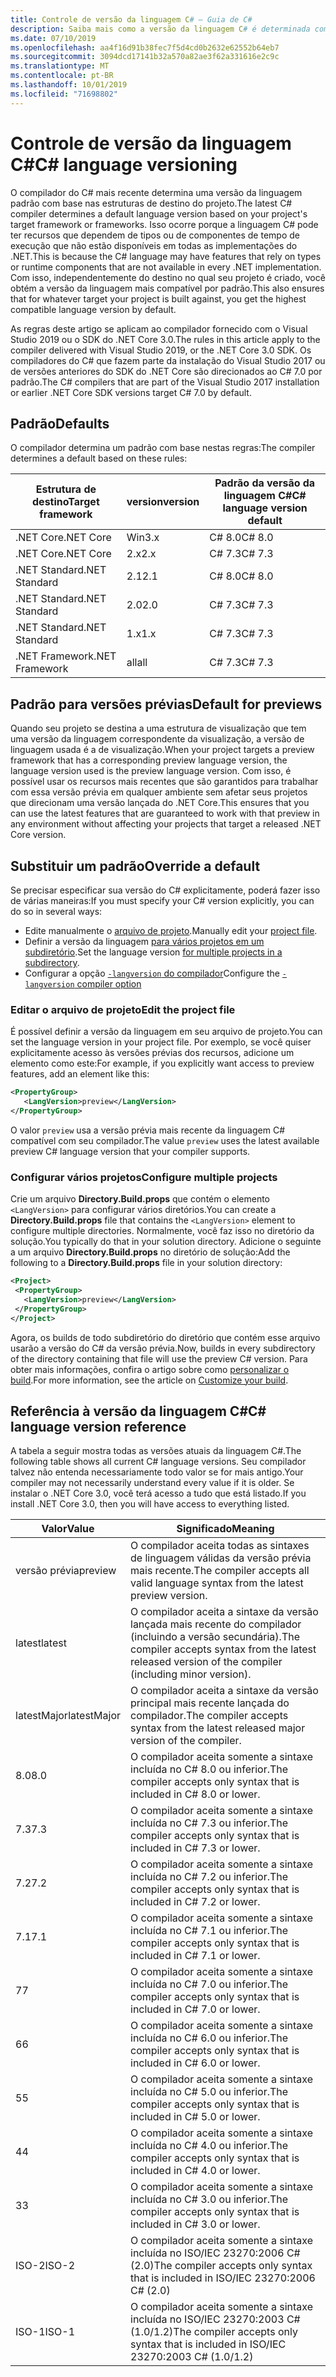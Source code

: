 ```yaml
---
title: Controle de versão da linguagem C# – Guia de C#
description: Saiba mais como a versão da linguagem C# é determinada com base em seu projeto e os diferentes valores para os quais você pode ajustá-la manualmente.
ms.date: 07/10/2019
ms.openlocfilehash: aa4f16d91b38fec7f5d4cd0b2632e62552b64eb7
ms.sourcegitcommit: 3094dcd17141b32a570a82ae3f62a331616e2c9c
ms.translationtype: MT
ms.contentlocale: pt-BR
ms.lasthandoff: 10/01/2019
ms.locfileid: "71698802"
---
```

# <a name="c-language-versioning"></a><span data-ttu-id="aa68b-103">Controle de versão da linguagem C#</span><span class="sxs-lookup"><span data-stu-id="aa68b-103">C# language versioning</span></span>

<span data-ttu-id="aa68b-104">O compilador do C# mais recente determina uma versão da linguagem padrão com base nas estruturas de destino do projeto.</span><span class="sxs-lookup"><span data-stu-id="aa68b-104">The latest C# compiler determines a default language version based on your project's target framework or frameworks.</span></span> <span data-ttu-id="aa68b-105">Isso ocorre porque a linguagem C# pode ter recursos que dependem de tipos ou de componentes de tempo de execução que não estão disponíveis em todas as implementações do .NET.</span><span class="sxs-lookup"><span data-stu-id="aa68b-105">This is because the C# language may have features that rely on types or runtime components that are not available in every .NET implementation.</span></span> <span data-ttu-id="aa68b-106">Com isso, independentemente do destino no qual seu projeto é criado, você obtém a versão da linguagem mais compatível por padrão.</span><span class="sxs-lookup"><span data-stu-id="aa68b-106">This also ensures that for whatever target your project is built against, you get the highest compatible language version by default.</span></span>

<span data-ttu-id="aa68b-107">As regras deste artigo se aplicam ao compilador fornecido com o Visual Studio 2019 ou o SDK do .NET Core 3.0.</span><span class="sxs-lookup"><span data-stu-id="aa68b-107">The rules in this article apply to the compiler delivered with Visual Studio 2019, or the .NET Core 3.0 SDK.</span></span> <span data-ttu-id="aa68b-108">Os compiladores do C# que fazem parte da instalação do Visual Studio 2017 ou de versões anteriores do SDK do .NET Core são direcionados ao C# 7.0 por padrão.</span><span class="sxs-lookup"><span data-stu-id="aa68b-108">The C# compilers that are part of the Visual Studio 2017 installation or earlier .NET Core SDK versions target C# 7.0 by default.</span></span> 

## <a name="defaults"></a><span data-ttu-id="aa68b-109">Padrão</span><span class="sxs-lookup"><span data-stu-id="aa68b-109">Defaults</span></span>

<span data-ttu-id="aa68b-110">O compilador determina um padrão com base nestas regras:</span><span class="sxs-lookup"><span data-stu-id="aa68b-110">The compiler determines a default based on these rules:</span></span>

|<span data-ttu-id="aa68b-111">Estrutura de destino</span><span class="sxs-lookup"><span data-stu-id="aa68b-111">Target framework</span></span>|<span data-ttu-id="aa68b-112">version</span><span class="sxs-lookup"><span data-stu-id="aa68b-112">version</span></span>|<span data-ttu-id="aa68b-113">Padrão da versão da linguagem C#</span><span class="sxs-lookup"><span data-stu-id="aa68b-113">C# language version default</span></span>|
|----------------|-------|---------------------------|
|<span data-ttu-id="aa68b-114">.NET Core</span><span class="sxs-lookup"><span data-stu-id="aa68b-114">.NET Core</span></span>|<span data-ttu-id="aa68b-115">Win</span><span class="sxs-lookup"><span data-stu-id="aa68b-115">3.x</span></span>|<span data-ttu-id="aa68b-116">C# 8.0</span><span class="sxs-lookup"><span data-stu-id="aa68b-116">C# 8.0</span></span>|
|<span data-ttu-id="aa68b-117">.NET Core</span><span class="sxs-lookup"><span data-stu-id="aa68b-117">.NET Core</span></span>|<span data-ttu-id="aa68b-118">2.x</span><span class="sxs-lookup"><span data-stu-id="aa68b-118">2.x</span></span>|<span data-ttu-id="aa68b-119">C# 7.3</span><span class="sxs-lookup"><span data-stu-id="aa68b-119">C# 7.3</span></span>|
|<span data-ttu-id="aa68b-120">.NET Standard</span><span class="sxs-lookup"><span data-stu-id="aa68b-120">.NET Standard</span></span>|<span data-ttu-id="aa68b-121">2.1</span><span class="sxs-lookup"><span data-stu-id="aa68b-121">2.1</span></span>|<span data-ttu-id="aa68b-122">C# 8.0</span><span class="sxs-lookup"><span data-stu-id="aa68b-122">C# 8.0</span></span>|
|<span data-ttu-id="aa68b-123">.NET Standard</span><span class="sxs-lookup"><span data-stu-id="aa68b-123">.NET Standard</span></span>|<span data-ttu-id="aa68b-124">2.0</span><span class="sxs-lookup"><span data-stu-id="aa68b-124">2.0</span></span>|<span data-ttu-id="aa68b-125">C# 7.3</span><span class="sxs-lookup"><span data-stu-id="aa68b-125">C# 7.3</span></span>|
|<span data-ttu-id="aa68b-126">.NET Standard</span><span class="sxs-lookup"><span data-stu-id="aa68b-126">.NET Standard</span></span>|<span data-ttu-id="aa68b-127">1.x</span><span class="sxs-lookup"><span data-stu-id="aa68b-127">1.x</span></span>|<span data-ttu-id="aa68b-128">C# 7.3</span><span class="sxs-lookup"><span data-stu-id="aa68b-128">C# 7.3</span></span>|
|<span data-ttu-id="aa68b-129">.NET Framework</span><span class="sxs-lookup"><span data-stu-id="aa68b-129">.NET Framework</span></span>|<span data-ttu-id="aa68b-130">all</span><span class="sxs-lookup"><span data-stu-id="aa68b-130">all</span></span>|<span data-ttu-id="aa68b-131">C# 7.3</span><span class="sxs-lookup"><span data-stu-id="aa68b-131">C# 7.3</span></span>|

## <a name="default-for-previews"></a><span data-ttu-id="aa68b-132">Padrão para versões prévias</span><span class="sxs-lookup"><span data-stu-id="aa68b-132">Default for previews</span></span>

<span data-ttu-id="aa68b-133">Quando seu projeto se destina a uma estrutura de visualização que tem uma versão da linguagem correspondente da visualização, a versão de linguagem usada é a de visualização.</span><span class="sxs-lookup"><span data-stu-id="aa68b-133">When your project targets a preview framework that has a corresponding preview language version, the language version used is the preview language version.</span></span> <span data-ttu-id="aa68b-134">Com isso, é possível usar os recursos mais recentes que são garantidos para trabalhar com essa versão prévia em qualquer ambiente sem afetar seus projetos que direcionam uma versão lançada do .NET Core.</span><span class="sxs-lookup"><span data-stu-id="aa68b-134">This ensures that you can use the latest features that are guaranteed to work with that preview in any environment without affecting your projects that target a released .NET Core version.</span></span>

## <a name="override-a-default"></a><span data-ttu-id="aa68b-135">Substituir um padrão</span><span class="sxs-lookup"><span data-stu-id="aa68b-135">Override a default</span></span>

<span data-ttu-id="aa68b-136">Se precisar especificar sua versão do C# explicitamente, poderá fazer isso de várias maneiras:</span><span class="sxs-lookup"><span data-stu-id="aa68b-136">If you must specify your C# version explicitly, you can do so in several ways:</span></span>

- <span data-ttu-id="aa68b-137">Edite manualmente o [arquivo de projeto](#edit-the-project-file).</span><span class="sxs-lookup"><span data-stu-id="aa68b-137">Manually edit your [project file](#edit-the-project-file).</span></span>
- <span data-ttu-id="aa68b-138">Definir a versão da linguagem [para vários projetos em um subdiretório](#configure-multiple-projects).</span><span class="sxs-lookup"><span data-stu-id="aa68b-138">Set the language version [for multiple projects in a subdirectory](#configure-multiple-projects).</span></span>
- <span data-ttu-id="aa68b-139">Configurar a opção [`-langversion` do compilador](compiler-options/langversion-compiler-option.md)</span><span class="sxs-lookup"><span data-stu-id="aa68b-139">Configure the [`-langversion` compiler option](compiler-options/langversion-compiler-option.md)</span></span>

### <a name="edit-the-project-file"></a><span data-ttu-id="aa68b-140">Editar o arquivo de projeto</span><span class="sxs-lookup"><span data-stu-id="aa68b-140">Edit the project file</span></span>

<span data-ttu-id="aa68b-141">É possível definir a versão da linguagem em seu arquivo de projeto.</span><span class="sxs-lookup"><span data-stu-id="aa68b-141">You can set the language version in your project file.</span></span> <span data-ttu-id="aa68b-142">Por exemplo, se você quiser explicitamente acesso às versões prévias dos recursos, adicione um elemento como este:</span><span class="sxs-lookup"><span data-stu-id="aa68b-142">For example, if you explicitly want access to preview features, add an element like this:</span></span>

```xml
<PropertyGroup>
   <LangVersion>preview</LangVersion>
</PropertyGroup>
```

<span data-ttu-id="aa68b-143">O valor `preview` usa a versão prévia mais recente da linguagem C# compatível com seu compilador.</span><span class="sxs-lookup"><span data-stu-id="aa68b-143">The value `preview` uses the latest available preview C# language version that your compiler supports.</span></span>

### <a name="configure-multiple-projects"></a><span data-ttu-id="aa68b-144">Configurar vários projetos</span><span class="sxs-lookup"><span data-stu-id="aa68b-144">Configure multiple projects</span></span>

<span data-ttu-id="aa68b-145">Crie um arquivo **Directory.Build.props** que contém o elemento `<LangVersion>` para configurar vários diretórios.</span><span class="sxs-lookup"><span data-stu-id="aa68b-145">You can create a **Directory.Build.props** file that contains the `<LangVersion>` element to configure multiple directories.</span></span> <span data-ttu-id="aa68b-146">Normalmente, você faz isso no diretório da solução.</span><span class="sxs-lookup"><span data-stu-id="aa68b-146">You typically do that in your solution directory.</span></span> <span data-ttu-id="aa68b-147">Adicione o seguinte a um arquivo **Directory.Build.props** no diretório de solução:</span><span class="sxs-lookup"><span data-stu-id="aa68b-147">Add the following to a **Directory.Build.props** file in your solution directory:</span></span>

```xml
<Project>
 <PropertyGroup>
   <LangVersion>preview</LangVersion>
 </PropertyGroup>
</Project>
```

<span data-ttu-id="aa68b-148">Agora, os builds de todo subdiretório do diretório que contém esse arquivo usarão a versão do C# da versão prévia.</span><span class="sxs-lookup"><span data-stu-id="aa68b-148">Now, builds in every subdirectory of the directory containing that file will use the preview C# version.</span></span> <span data-ttu-id="aa68b-149">Para obter mais informações, confira o artigo sobre como [personalizar o build](/visualstudio/msbuild/customize-your-build).</span><span class="sxs-lookup"><span data-stu-id="aa68b-149">For more information, see the article on [Customize your build](/visualstudio/msbuild/customize-your-build).</span></span>

## <a name="c-language-version-reference"></a><span data-ttu-id="aa68b-150">Referência à versão da linguagem C#</span><span class="sxs-lookup"><span data-stu-id="aa68b-150">C# language version reference</span></span>

<span data-ttu-id="aa68b-151">A tabela a seguir mostra todas as versões atuais da linguagem C#.</span><span class="sxs-lookup"><span data-stu-id="aa68b-151">The following table shows all current C# language versions.</span></span> <span data-ttu-id="aa68b-152">Seu compilador talvez não entenda necessariamente todo valor se for mais antigo.</span><span class="sxs-lookup"><span data-stu-id="aa68b-152">Your compiler may not necessarily understand every value if it is older.</span></span> <span data-ttu-id="aa68b-153">Se instalar o .NET Core 3.0, você terá acesso a tudo que está listado.</span><span class="sxs-lookup"><span data-stu-id="aa68b-153">If you install .NET Core 3.0, then you will have access to everything listed.</span></span>

|<span data-ttu-id="aa68b-154">Valor</span><span class="sxs-lookup"><span data-stu-id="aa68b-154">Value</span></span>|<span data-ttu-id="aa68b-155">Significado</span><span class="sxs-lookup"><span data-stu-id="aa68b-155">Meaning</span></span>|
|------------|-------------|
|<span data-ttu-id="aa68b-156">versão prévia</span><span class="sxs-lookup"><span data-stu-id="aa68b-156">preview</span></span>|<span data-ttu-id="aa68b-157">O compilador aceita todas as sintaxes de linguagem válidas da versão prévia mais recente.</span><span class="sxs-lookup"><span data-stu-id="aa68b-157">The compiler accepts all valid language syntax from the latest preview version.</span></span>|
|<span data-ttu-id="aa68b-158">latest</span><span class="sxs-lookup"><span data-stu-id="aa68b-158">latest</span></span>|<span data-ttu-id="aa68b-159">O compilador aceita a sintaxe da versão lançada mais recente do compilador (incluindo a versão secundária).</span><span class="sxs-lookup"><span data-stu-id="aa68b-159">The compiler accepts syntax from the latest released version of the compiler (including minor version).</span></span>|
|<span data-ttu-id="aa68b-160">latestMajor</span><span class="sxs-lookup"><span data-stu-id="aa68b-160">latestMajor</span></span>|<span data-ttu-id="aa68b-161">O compilador aceita a sintaxe da versão principal mais recente lançada do compilador.</span><span class="sxs-lookup"><span data-stu-id="aa68b-161">The compiler accepts syntax from the latest released major version of the compiler.</span></span>|
|<span data-ttu-id="aa68b-162">8.0</span><span class="sxs-lookup"><span data-stu-id="aa68b-162">8.0</span></span>|<span data-ttu-id="aa68b-163">O compilador aceita somente a sintaxe incluída no C# 8.0 ou inferior.</span><span class="sxs-lookup"><span data-stu-id="aa68b-163">The compiler accepts only syntax that is included in C# 8.0 or lower.</span></span>|
|<span data-ttu-id="aa68b-164">7.3</span><span class="sxs-lookup"><span data-stu-id="aa68b-164">7.3</span></span>|<span data-ttu-id="aa68b-165">O compilador aceita somente a sintaxe incluída no C# 7.3 ou inferior.</span><span class="sxs-lookup"><span data-stu-id="aa68b-165">The compiler accepts only syntax that is included in C# 7.3 or lower.</span></span>|
|<span data-ttu-id="aa68b-166">7.2</span><span class="sxs-lookup"><span data-stu-id="aa68b-166">7.2</span></span>|<span data-ttu-id="aa68b-167">O compilador aceita somente a sintaxe incluída no C# 7.2 ou inferior.</span><span class="sxs-lookup"><span data-stu-id="aa68b-167">The compiler accepts only syntax that is included in C# 7.2 or lower.</span></span>|
|<span data-ttu-id="aa68b-168">7.1</span><span class="sxs-lookup"><span data-stu-id="aa68b-168">7.1</span></span>|<span data-ttu-id="aa68b-169">O compilador aceita somente a sintaxe incluída no C# 7.1 ou inferior.</span><span class="sxs-lookup"><span data-stu-id="aa68b-169">The compiler accepts only syntax that is included in C# 7.1 or lower.</span></span>|
|<span data-ttu-id="aa68b-170">7</span><span class="sxs-lookup"><span data-stu-id="aa68b-170">7</span></span>|<span data-ttu-id="aa68b-171">O compilador aceita somente a sintaxe incluída no C# 7.0 ou inferior.</span><span class="sxs-lookup"><span data-stu-id="aa68b-171">The compiler accepts only syntax that is included in C# 7.0 or lower.</span></span>|
|<span data-ttu-id="aa68b-172">6</span><span class="sxs-lookup"><span data-stu-id="aa68b-172">6</span></span>|<span data-ttu-id="aa68b-173">O compilador aceita somente a sintaxe incluída no C# 6.0 ou inferior.</span><span class="sxs-lookup"><span data-stu-id="aa68b-173">The compiler accepts only syntax that is included in C# 6.0 or lower.</span></span>|
|<span data-ttu-id="aa68b-174">5</span><span class="sxs-lookup"><span data-stu-id="aa68b-174">5</span></span>|<span data-ttu-id="aa68b-175">O compilador aceita somente a sintaxe incluída no C# 5.0 ou inferior.</span><span class="sxs-lookup"><span data-stu-id="aa68b-175">The compiler accepts only syntax that is included in C# 5.0 or lower.</span></span>|
|<span data-ttu-id="aa68b-176">4</span><span class="sxs-lookup"><span data-stu-id="aa68b-176">4</span></span>|<span data-ttu-id="aa68b-177">O compilador aceita somente a sintaxe incluída no C# 4.0 ou inferior.</span><span class="sxs-lookup"><span data-stu-id="aa68b-177">The compiler accepts only syntax that is included in C# 4.0 or lower.</span></span>|
|<span data-ttu-id="aa68b-178">3</span><span class="sxs-lookup"><span data-stu-id="aa68b-178">3</span></span>|<span data-ttu-id="aa68b-179">O compilador aceita somente a sintaxe incluída no C# 3.0 ou inferior.</span><span class="sxs-lookup"><span data-stu-id="aa68b-179">The compiler accepts only syntax that is included in C# 3.0 or lower.</span></span>|
|<span data-ttu-id="aa68b-180">ISO-2</span><span class="sxs-lookup"><span data-stu-id="aa68b-180">ISO-2</span></span>|<span data-ttu-id="aa68b-181">O compilador aceita somente a sintaxe incluída no ISO/IEC 23270:2006 C# (2.0)</span><span class="sxs-lookup"><span data-stu-id="aa68b-181">The compiler accepts only syntax that is included in ISO/IEC 23270:2006 C# (2.0)</span></span> |
|<span data-ttu-id="aa68b-182">ISO-1</span><span class="sxs-lookup"><span data-stu-id="aa68b-182">ISO-1</span></span>|<span data-ttu-id="aa68b-183">O compilador aceita somente a sintaxe incluída no ISO/IEC 23270:2003 C# (1.0/1.2)</span><span class="sxs-lookup"><span data-stu-id="aa68b-183">The compiler accepts only syntax that is included in ISO/IEC 23270:2003 C# (1.0/1.2)</span></span> |
